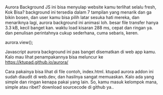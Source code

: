 Aurora Background JS ini bisa menyulap website kamu terlihat selalu fresh, 
Kok Bisa? background ini tersedia dalam 7 tampilan yang menarik dan ga bikin bosen, dan user kamu bisa pilih latar sesuka hati mereka,
dan menariknya lagi, aurora background ini animasi loh.
besar file transfer hanya 3.3 kB, kecil banget kan.
waktu load kisaran 288 ms, cepat dan ringan ya.
dan penulisan perintahnya cukup sederhana, cuma sebaris, keren.

aurora.view();

Javascript aurora background ini pas banget disematkan di web app kamu.
Kalo mau lihat penampakannya bisa meluncur ke https://ktupad.github.io/aurora/

Cara pakainya bisa lihat di file contoh, index.html.
ktupad aurora addon ini sudah diaudit di web.dev, dan hasilnya sangat memuaskan.
Kalo ada yang simple dan ringan kenapa pakai yang lain.
So, kamu masuk kelompok mana, simple atau ribet?
download sourcecode di github ya..
